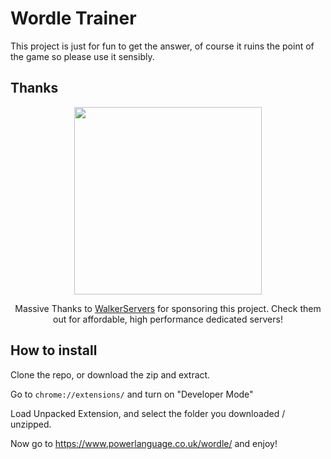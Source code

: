 # Wordle Trainer

This project is just for fun to get the answer, of course it ruins the point of the game so please use it sensibly.

## Thanks

<center>

[<img src="https://user-images.githubusercontent.com/6680615/88460516-56eac500-cecf-11ea-8552-584eaaac5297.png" width="300">](https://clients.walkerservers.com/)

Massive Thanks to <a href="https://walkerservers.com/">WalkerServers</a> for sponsoring this project. Check them out for affordable, high performance dedicated servers!
</center>

## How to install

Clone the repo, or download the zip and extract.

Go to `chrome://extensions/` and turn on "Developer Mode"

Load Unpacked Extension, and select the folder you downloaded / unzipped.

Now go to https://www.powerlanguage.co.uk/wordle/ and enjoy!

